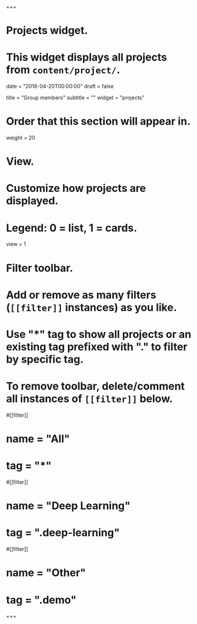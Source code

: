 +++
# Projects widget.
# This widget displays all projects from `content/project/`.

date = "2016-04-20T00:00:00"
draft = false

title = "Group members"
subtitle = ""
widget = "projects"

# Order that this section will appear in.
weight = 20

# View.
# Customize how projects are displayed.
# Legend: 0 = list, 1 = cards.
view = 1

# Filter toolbar.
# Add or remove as many filters (`[[filter]]` instances) as you like.
# Use "*" tag to show all projects or an existing tag prefixed with "." to filter by specific tag.
# To remove toolbar, delete/comment all instances of `[[filter]]` below.
#[[filter]]
#  name = "All"
#  tag = "*"
  
#[[filter]]
#  name = "Deep Learning"
#  tag = ".deep-learning"

#[[filter]]
#  name = "Other"
#  tag = ".demo"

+++

